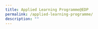 ```yaml
---
title: Applied Learning Programme@EDP
permalink: /applied-learning-programme/
description: ""
---
```

